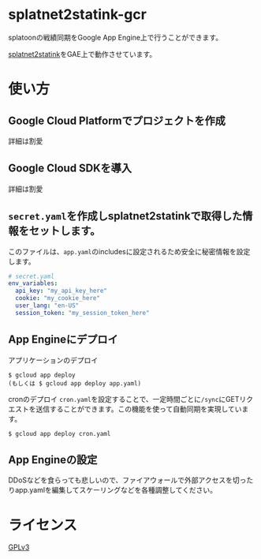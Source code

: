 splatnet2statink-gcr
================

splatoonの戦績同期をGoogle App Engine上で行うことができます。

[splatnet2statink](https://github.com/frozenpandaman/splatnet2statink)をGAE上で動作させています。

#  使い方

## Google Cloud Platformでプロジェクトを作成

詳細は割愛

## Google Cloud SDKを導入

詳細は割愛

## `secret.yaml`を作成しsplatnet2statinkで取得した情報をセットします。

このファイルは、`app.yaml`のincludesに設定されるため安全に秘密情報を設定します。

```yaml
# secret.yaml
env_variables:
  api_key: "my_api_key_here"
  cookie: "my_cookie_here"
  user_lang: "en-US"
  session_token: "my_session_token_here"
```

## App Engineにデプロイ

アプリケーションのデプロイ
```
$ gcloud app deploy
(もしくは $ gcloud app deploy app.yaml)
```

cronのデプロイ
`cron.yaml`を設定することで、一定時間ごとに`/sync`にGETリクエストを送信することができます。この機能を使って自動同期を実現しています。

```
$ gcloud app deploy cron.yaml
```

## App Engineの設定

DDoSなどを食らっても悲しいので、ファイアウォールで外部アクセスを切ったりapp.yamlを編集してスケーリングなどを各種調整してください。

# ライセンス

[GPLv3](https://www.gnu.org/licenses/gpl-3.0.html)



